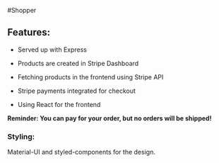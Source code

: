 #Shopper

<h2>Features:</h2>

* Served up with Express

* Products are created in Stripe Dashboard

* Fetching products in the frontend using Stripe API

* Stripe payments integrated for checkout

* Using React for the frontend

<strong>Reminder: You can pay for your order, but no orders will be shipped!</strong>

<h3>Styling:</h3>

Material-UI and styled-components for the design.
